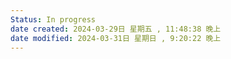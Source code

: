 ```yaml
---
Status: In progress
date created: 2024-03-29日 星期五 , 11:48:38 晚上
date modified: 2024-03-31日 星期日 , 9:20:22 晚上
---
```


